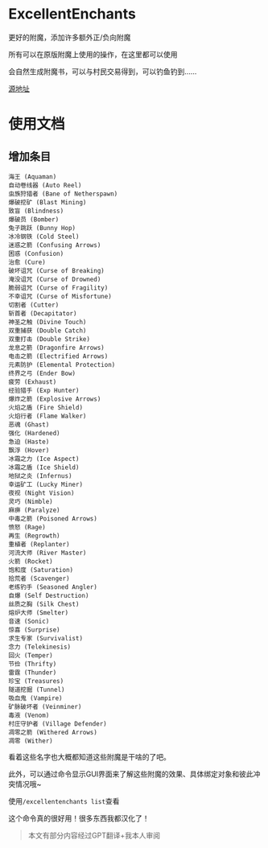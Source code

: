 # ExcellentEnchants
更好的附魔，添加许多额外正/负向附魔

所有可以在原版附魔上使用的操作，在这里都可以使用

会自然生成附魔书，可以与村民交易得到，可以钓鱼钓到……

[源地址](https://www.spigotmc.org/resources/excellentenchants-vanilla-like-enchantments.61693/)

# 使用文档

## 增加条目
```text
海王 (Aquaman)
自动卷线器 (Auto Reel)
虫族狩猎者 (Bane of Netherspawn)
爆破挖矿 (Blast Mining)
致盲 (Blindness)
爆破员 (Bomber)
兔子跳跃 (Bunny Hop)
冰冷钢铁 (Cold Steel)
迷惑之箭 (Confusing Arrows)
困惑 (Confusion)
治愈 (Cure)
破坏诅咒 (Curse of Breaking)
淹没诅咒 (Curse of Drowned)
脆弱诅咒 (Curse of Fragility)
不幸诅咒 (Curse of Misfortune)
切割者 (Cutter)
斩首者 (Decapitator)
神圣之触 (Divine Touch)
双重捕获 (Double Catch)
双重打击 (Double Strike)
龙息之箭 (Dragonfire Arrows)
电击之箭 (Electrified Arrows)
元素防护 (Elemental Protection)
终界之弓 (Ender Bow)
疲劳 (Exhaust)
经验猎手 (Exp Hunter)
爆炸之箭 (Explosive Arrows)
火焰之盾 (Fire Shield)
火焰行者 (Flame Walker)
恶魂 (Ghast)
强化 (Hardened)
急迫 (Haste)
飘浮 (Hover)
冰霜之力 (Ice Aspect)
冰霜之盾 (Ice Shield)
地狱之炎 (Infernus)
幸运矿工 (Lucky Miner)
夜视 (Night Vision)
灵巧 (Nimble)
麻痹 (Paralyze)
中毒之箭 (Poisoned Arrows)
愤怒 (Rage)
再生 (Regrowth)
重植者 (Replanter)
河流大师 (River Master)
火箭 (Rocket)
饱和度 (Saturation)
拾荒者 (Scavenger)
老练钓手 (Seasoned Angler)
自爆 (Self Destruction)
丝质之胸 (Silk Chest)
熔炉大师 (Smelter)
音速 (Sonic)
惊喜 (Surprise)
求生专家 (Survivalist)
念力 (Telekinesis)
回火 (Temper)
节俭 (Thrifty)
雷霆 (Thunder)
珍宝 (Treasures)
隧道挖掘 (Tunnel)
吸血鬼 (Vampire)
矿脉破坏者 (Veinminer)
毒液 (Venom)
村庄守护者 (Village Defender)
凋零之箭 (Withered Arrows)
凋零 (Wither)
```
看着这些名字也大概都知道这些附魔是干啥的了吧。

此外，可以通过命令显示GUI界面来了解这些附魔的效果、具体绑定对象和彼此冲突情况哦~

使用`/excellentenchants list`查看

这个命令真的很好用！很多东西我都汉化了！

> 本文有部分内容经过GPT翻译+我本人审阅